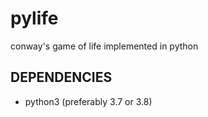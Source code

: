 # pylife
conway's game of life implemented in python

## DEPENDENCIES
- python3 (preferably 3.7 or 3.8)
